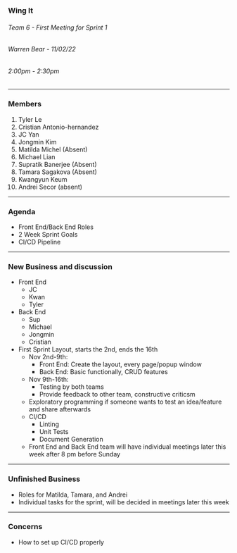 ### Wing It

###### Team 6 - First Meeting for Sprint 1

###### Warren Bear - 11/02/22

###### 2:00pm - 2:30pm

<hr>

### Members

1. Tyler Le
2. Cristian Antonio-hernandez
3. JC Yan
4. Jongmin Kim
5. Matilda Michel (Absent)
6. Michael Lian
7. Supratik Banerjee (Absent)
8. Tamara Sagakova (Absent)
9. Kwangyun Keum
10. Andrei Secor (absent)

<hr>

### Agenda

- Front End/Back End Roles
- 2 Week Sprint Goals
- CI/CD Pipeline

<hr>

### New Business and discussion

- Front End
  - JC
  - Kwan
  - Tyler
- Back End
  - Sup
  - Michael
  - Jongmin
  - Cristian
- First Sprint Layout, starts the 2nd, ends the 16th
  - Nov 2nd-9th:
    - Front End: Create the layout, every page/popup window
    - Back End: Basic functionally, CRUD features
  - Nov 9th-16th:
    - Testing by both teams
    - Provide feedback to other team, constructive criticsm
  - Exploratory programming if someone wants to test an idea/feature and share afterwards
  - CI/CD
    - Linting
    - Unit Tests
    - Document Generation
  - Front End and Back End team will have individual meetings later this week after 8 pm before Sunday

<hr>

### Unfinished Business

- Roles for Matilda, Tamara, and Andrei
- Individual tasks for the sprint, will be decided in meetings later this week

<hr>

### Concerns

- How to set up CI/CD properly
